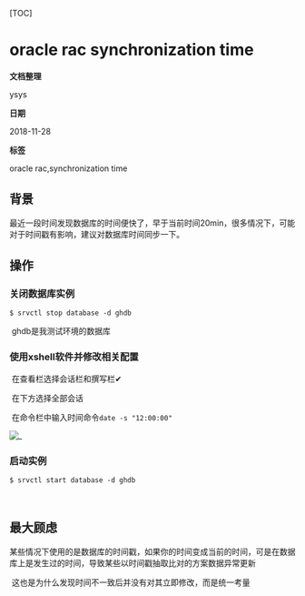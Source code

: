 [TOC]

# oracle rac synchronization time

**文档整理**

ysys

**日期**

2018-11-28

**标签**

oracle rac,synchronization time



## 背景

​	最近一段时间发现数据库的时间便快了，早于当前时间20min，很多情况下，可能对于时间戳有影响，建议对数据库时间同步一下。



## 操作

### 关闭数据库实例

```
$ srvctl stop database -d ghdb
```

​	ghdb是我测试环境的数据库

### 使用xshell软件并修改相关配置

​	在查看栏选择会话栏和撰写栏✔

​	在下方选择全部会话

​	在命令栏中输入时间命令`date -s "12:00:00"`



![_](../img_src/000/2018-11-28_143059.png)



 

### 启动实例

```
$ srvctl start database -d ghdb
```

​	

## 最大顾虑

​	某些情况下使用的是数据库的时间戳，如果你的时间变成当前的时间，可是在数据库上是发生过的时间，导致某些以时间戳抽取比对的方案数据异常更新

​	这也是为什么发现时间不一致后并没有对其立即修改，而是统一考量



